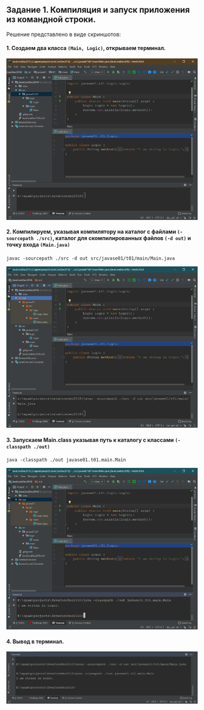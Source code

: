 ## Задание 1. Компиляция и запуск приложения из командной строки.
Решение представлено в виде скриншотов:

#### 1. Создаем два класса `(Main, Logic)`, открываем терминал.
![   ](https://github.com/DobrenkyiKA/JavaCoreDec2018/blob/se01-t01/1.bmp)
      

####  2. Компилируем, указывая компилятору на каталог с файлами `(- sourcepath ./src)`, каталог для скомпилированных файлов `(-d out)` и точку входа `(Main.java)`
    javac -sourcepath ./src -d out src/javase01/t01/main/Main.java
![   ](https://github.com/DobrenkyiKA/JavaCoreDec2018/blob/se01-t01/2.bmp)

#### 3. Запускаем Main.class указывая путь к каталогу с классами `(-classpath ./out)`
    java -classpath ./out javase01.t01.main.Main
    
![   ](https://github.com/DobrenkyiKA/JavaCoreDec2018/blob/se01-t01/3.bmp)

#### 4. Вывод в терминал.
![   ](https://github.com/DobrenkyiKA/JavaCoreDec2018/blob/se01-t01/4.bmp)
